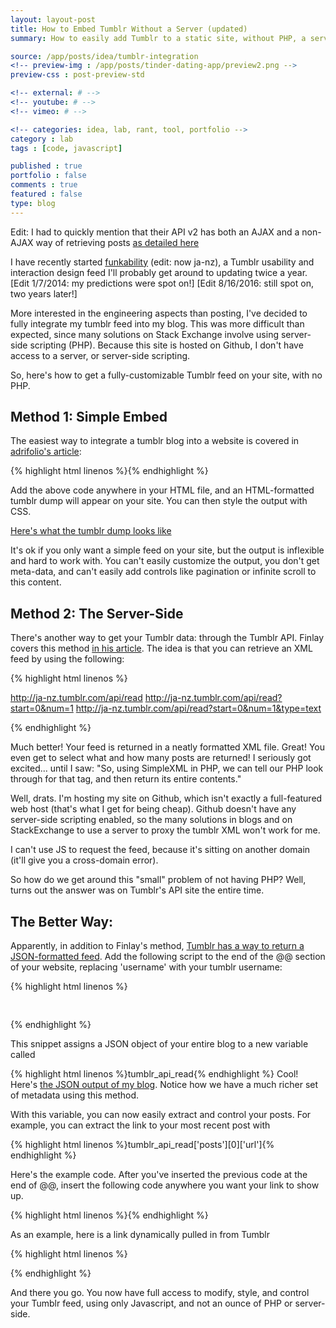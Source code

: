```yaml
---
layout: layout-post
title: How to Embed Tumblr Without a Server (updated)
summary: How to easily add Tumblr to a static site, without PHP, a server, or any server-side code

source: /app/posts/idea/tumblr-integration
<!-- preview-img : /app/posts/tinder-dating-app/preview2.png -->
preview-css : post-preview-std 

<!-- external: # -->
<!-- youtube: # -->
<!-- vimeo: # -->

<!-- categories: idea, lab, rant, tool, portfolio -->
category : lab
tags : [code, javascript]

published : true
portfolio : false
comments : true
featured : false
type: blog
---
```


<!-- http://stackoverflow.com/questions/8264446/jquery-ajax-tumblr-api-v2 -->
<p class="alert">Edit: I had to quickly mention that their API v2 has both an AJAX and a non-AJAX way of retrieving posts <a href="http://stackoverflow.com/questions/8264446/jquery-ajax-tumblr-api-v2">as detailed here</a></p>

<p class="dropcap">I have recently started <a href="http://ja-nz.tumblr.com">funkability</a> (edit: now ja-nz), a Tumblr usability and interaction design feed I'll probably get around to updating twice a year. [Edit 1/7/2014: my predictions were spot on!] [Edit 8/16/2016: still spot on, two years later!]</p>

More interested in the engineering aspects than posting, I've decided to fully integrate my tumblr feed into my blog. This was more difficult than expected, since many solutions on Stack Exchange involve using server-side scripting (PHP). Because this site is hosted on Github, I don't have access to a server, or server-side scripting.

So, here's how to get a fully-customizable Tumblr feed on your site, with no PHP.

## Method 1: Simple Embed

The easiest way to integrate a tumblr blog into a website is covered in [adrifolio's article](http://adrifolio.tumblr.com/post/487702548/how-to-embed-tumblr-on-your-website-and-customize-it):



{% highlight html linenos %}<script type="text/javascript" src="http://ja-nz.tumblr.com/js"></script>{% endhighlight %}



Add the above code anywhere in your HTML file, and an HTML-formatted tumblr dump will appear on your site. You can then style the output with CSS.

[Here's what the tumblr dump looks like]({{page.source}}/tumblr-integration.html)

It's ok if you only want a simple feed on your site, but the output is inflexible and hard to work with. You can't easily customize the output, you don't get meta-data, and can't easily add controls like pagination or infinite scroll to this content.



## Method 2: The Server-Side 

There's another way to get your Tumblr data: through the Tumblr API. Finlay covers this method [in his article](http://finlay.tumblr.com/post/529010691/embed-tumblr-into-your-website). The idea is that you can retrieve an XML feed by using the following:


{% highlight html linenos %}

http://ja-nz.tumblr.com/api/read
http://ja-nz.tumblr.com/api/read?start=0&num=1
http://ja-nz.tumblr.com/api/read?start=0&num=1&type=text

{% endhighlight %}

Much better! Your feed is returned in a neatly formatted XML file. Great! You even get to select what and how many posts are returned! I seriously got excited... until I saw: "So, using SimpleXML in PHP, we can tell our PHP look through for that tag, and then return its entire contents."

Well, drats. I'm hosting my site on Github, which isn't exactly a full-featured web host (that's what I get for being cheap). Github doesn't have any server-side scripting enabled, so the many solutions in blogs and on StackExchange to use a server to proxy the tumblr XML won't work for me. 

I can't use JS to request the feed, because it's sitting on another domain (it'll give you a cross-domain error). 

So how do we get around this "small" problem of not having PHP? Well, turns out the answer was on Tumblr's API site the entire time.



## The Better Way:


Apparently, in addition to Finlay's method, [Tumblr has a way to return a JSON-formatted feed](http://www.tumblr.com/docs/en/api/v1).
Add the following script to the end of the @<head>@ section of your website, replacing 'username' with your tumblr username:

{% highlight html linenos %}<pre class="prettyprint"><script type="text/javascript" src="http://username.tumblr.com/api/read/json"></script>
</pre>{% endhighlight %}



This snippet assigns a JSON object of your entire blog to a new variable called 

{% highlight html linenos %}tumblr_api_read{% endhighlight %} Cool! Here's [the JSON output of my blog](http://ja-nz.tumblr.com/api/read/json/). Notice how we have a much richer set of metadata using this method.

With this variable, you can now easily extract and control your posts. For example, you can extract the link to your most recent post with 

{% highlight html linenos %}tumblr_api_read['posts'][0]['url']{% endhighlight %}

Here's the example code. After you've inserted the previous code at the end of @<head>@, insert the following code anywhere you want your link to show up.



{% highlight html linenos %}<script type="text/javascript">
    // The variable "tumblr_api_read" is now set to your tumblr feed.
    document.write(
        '<a href="' + tumblr_api_read['posts'][0]['url'] + 
        '">My most recent Tumblr post</a>'
    );
</script>{% endhighlight %}




As an example, here is a link dynamically pulled in from Tumblr

{% highlight html linenos %}<script type="text/javascript" src="http://ja-nz.tumblr.com/api/read/json"></script>
<script type="text/javascript">
document.write('<a href="' + tumblr_api_read['posts'][0]['url'] + '">my most recent Tumblr post.</a>');
</script>{% endhighlight %}


And there you go. You now have full access to modify, style, and control your Tumblr feed, using only Javascript, and not an ounce of PHP or server-side. 

